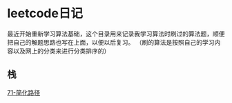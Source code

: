 # leetcode日记
最近开始重新学习算法基础，这个目录用来记录我学习算法时刷过的算法题，顺便把自己的解题思路也写在上面，以便以后复习。
（刷的算法是按照自己的学习内容以及网上的分类来进行分类排序的）

## 栈

[71-简化路径](https://leetcode.cn/problems/simplify-path/)

